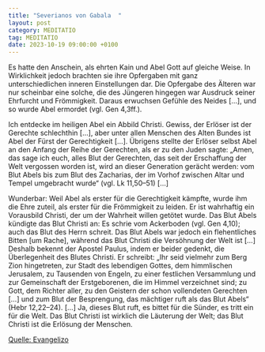 ```yaml
---
title: "Severianos von Gabala  "
layout: post
category: MEDITATIO
tag: MEDITATIO
date: 2023-10-19 09:00:00 +0100
---
```

Es hatte den Anschein, als ehrten Kain und Abel Gott auf gleiche Weise. In Wirklichkeit jedoch brachten sie ihre Opfergaben mit ganz unterschiedlichen inneren Einstellungen dar. Die Opfergabe des Älteren war nur scheinbar eine solche, die des Jüngeren hingegen war Ausdruck seiner Ehrfurcht und Frömmigkeit.<!--more--> Daraus erwuchsen Gefühle des Neides […], und so wurde Abel ermordet (vgl. Gen 4,3ff.).

Ich entdecke im heiligen Abel ein Abbild Christi. Gewiss, der Erlöser ist der Gerechte schlechthin […], aber unter allen Menschen des Alten Bundes ist Abel der Fürst der Gerechtigkeit […]. Übrigens stellte der Erlöser selbst Abel an den Anfang der Reihe der Gerechten, als er zu den Juden sagte: „Amen, das sage ich euch, alles Blut der Gerechten, das seit der Erschaffung der Welt vergossen worden ist, wird an dieser Generation gerächt werden: vom Blut Abels bis zum Blut des Zacharias, der im Vorhof zwischen Altar und Tempel umgebracht wurde“ (vgl. Lk 11,50–51) […]

Wunderbar: Weil Abel als erster für die Gerechtigkeit kämpfte, wurde ihm die Ehre zuteil, als erster für die Frömmigkeit zu leiden. Er ist wahrhaftig ein Vorausbild Christi, der um der Wahrheit willen getötet wurde. Das Blut Abels kündigte das Blut Christi an: Es schrie vom Ackerboden (vgl. Gen 4,10); auch das Blut des Herrn schreit. Das Blut Abels war jedoch ein flehentliches Bitten [um Rache], während das Blut Christi die Versöhnung der Welt ist […] Deshalb bekennt der Apostel Paulus, indem er beider gedenkt, die Überlegenheit des Blutes Christi. Er schreibt: „Ihr seid vielmehr zum Berg Zion hingetreten, zur Stadt des lebendigen Gottes, dem himmlischen Jerusalem, zu Tausenden von Engeln, zu einer festlichen Versammlung und zur Gemeinschaft der Erstgeborenen, die im Himmel verzeichnet sind; zu Gott, dem Richter aller, zu den Geistern der schon vollendeten Gerechten […] und zum Blut der Besprengung, das mächtiger ruft als das Blut Abels“ (Hebr 12,22–24). […] Ja, dieses Blut ruft, es bittet für die Sünder, es tritt ein für die Welt. Das Blut Christi ist wirklich die Läuterung der Welt; das Blut Christi ist die Erlösung der Menschen.


[Quelle: Evangelizo](https://evangeliumtagfuertag.org/DE/gospel)